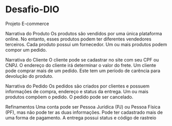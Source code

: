 # Desafio-DIO
Projeto E-commerce

Narrativa do Produto
Os produtos são vendidos por uma única plataforma online. No entanto, esses produtos podem ter diferentes vendedores terceiros.
Cada produto possui um fornecedor.
Um ou mais produtos podem compor um pedido.

Narrativa do Cliente
O cliente pode se cadastrar no site com seu CPF ou CNPJ.
O endereço do cliente irá determinar o valor do frete.
Um cliente pode comprar mais de um pedido. Este tem um período de carência para devolução do produto.

Narrativa do Pedido
Os pedidos são criados por clientes e possuem informações de compra, endereço e status da entrega.
Um ou mais produtos compõem o pedido.
O pedido pode ser cancelado.

Refinamentos
Uma conta pode ser Pessoa Jurídica (PJ) ou Pessoa Física (PF), mas não pode ter as duas informações.
Pode ter cadastrado mais de uma forma de pagamento.
A entrega possui status e código de rastreio
